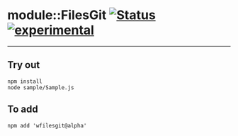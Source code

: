 
# module::FilesGit  [![Status](https://github.com/Wandalen/wFilesGit/workflows/Publish/badge.svg)](https://github.com/Wandalen/wFilesGit/actions?query=workflow%3APublish) [![experimental](https://img.shields.io/badge/stability-experimental-orange.svg)](https://github.com/emersion/stability-badges#experimental)

___

## Try out
```
npm install
node sample/Sample.js
```

## To add
```
npm add 'wfilesgit@alpha'
```

